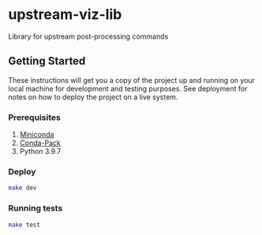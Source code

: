 # upstream-viz-lib

Library for upstream post-processing commands

## Getting Started

These instructions will get you a copy of the project up and running on your local machine for development and testing purposes. See deployment for notes on how to deploy the project on a live system.

###  Prerequisites
1. [Miniconda](https://docs.conda.io/en/latest/miniconda.html)
2. [Conda-Pack](https://conda.github.io/conda-pack)
3. Python 3.9.7

### Deploy
```bash
make dev
```
### Running tests
```bash
make test
```
